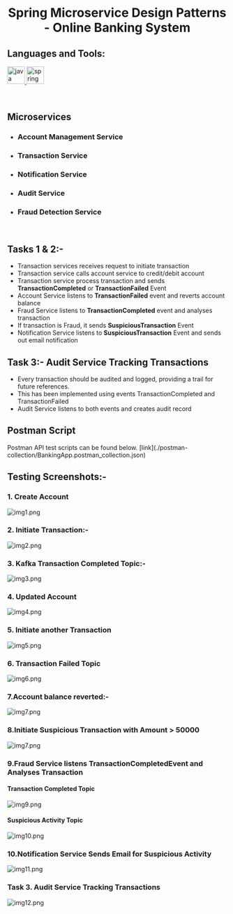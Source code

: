 <h1 align="center"> Spring Microservice Design Patterns - Online Banking System </h1>
<h2 align="left">Languages and Tools:</h2>
<p align="left"> <a href="https://www.java.com" target="_blank" rel="noreferrer"> <img src="https://raw.githubusercontent.com/devicons/devicon/master/icons/java/java-original.svg" alt="java" width="40" height="40"/> </a> <a href="https://spring.io/" target="_blank" rel="noreferrer"> <img src="https://www.vectorlogo.zone/logos/springio/springio-icon.svg" alt="spring" width="40" height="40"/> </a> </p>
<br/>
<h2>Microservices</h2>

* <h3>Account Management Service</h3>
* <h3>Transaction Service</h3>
* <h3>Notification Service</h3>
* <h3>Audit Service</h3>
* <h3>Fraud Detection Service</h3>

<br/>

<h2>Tasks 1 & 2:-</h2>

* Transaction services receives request to initiate transaction
* Transaction service calls account service to credit/debit account
* Transaction service process transaction and sends <b>TransactionCompleted</b> or <b>TransactionFailed</b> Event 
* Account Service listens to <b>TransactionFailed</b> event and reverts account balance
* Fraud Service listens to <b>TransactionCompleted</b> event and analyses transaction
* If transaction is Fraud, it sends <b>SuspiciousTransaction</b> Event
* Notification Service listens to <b>SuspiciousTransaction</b> Event and sends out email notification

<h2>Task 3:- Audit Service Tracking Transactions</h2>

* Every transaction should be audited and logged, providing a trail for future references.
* This has been implemented using events TransactionCompleted and TransactionFailed
* Audit Service listens to both events and creates audit record

<h2> Postman Script </h2>
Postman API test scripts can be found below.
[link](./postman-collection/BankingApp.postman_collection.json)

## Testing Screenshots:-

### 1. Create Account
![img1.png](./images/img1.png)
### 2. Initiate Transaction:-
![img2.png](./images/img2.png)
### 3. Kafka Transaction Completed Topic:-
![img3.png](./images/img3.png)
### 4. Updated Account
![img4.png](./images/img4.png)
### 5. Initiate another Transaction
![img5.png](./images/img5.png)
### 6. Transaction Failed Topic
![img6.png](./images/img6.png)
### 7.Account balance reverted:-
![img7.png](./images/img7.png)
### 8.Initiate Suspicious Transaction with Amount > 50000
![img7.png](./images/img8.png)
### 9.Fraud Service listens TransactionCompletedEvent and Analyses Transaction
 #### Transaction Completed Topic
 ![img9.png](./images/img9.png)
 #### Suspicious Activity Topic
 ![img10.png](./images/img10.png)

### 10.Notification Service Sends Email for Suspicious Activity
![img11.png](./images/img11.png)

### Task 3. Audit Service Tracking Transactions
![img12.png](./images/img12.png)

